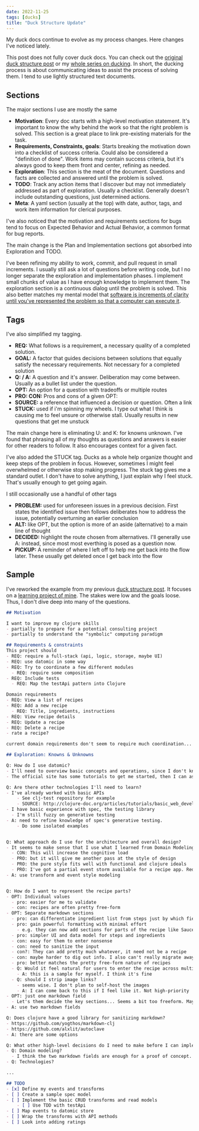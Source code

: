 ```yaml
---
date: 2022-11-25
tags: [ducks]
title: "Duck Structure Update"
---
```


My duck docs continue to evolve as my process changes. Here changes I've noticed lately.
<!--more-->

This post does not fully cover duck docs. You can check out the [original duck structure post](../posts/2021-05-21-Duck-Structure.md) or my [whole series on ducking](../posts/Whats-Your-Duck-V2/2022-06-16-0-Intro.md). In short, the ducking process is about communicating ideas to assist the process of solving them. I tend to use lightly structured text documents.

## Sections

The major sections I use are mostly the same

- **Motivation**: Every doc starts with a high-level motivation statement. It's important to know the why behind the work so that the right problem is solved. This section is a great place to link pre-existing materials for the task. 
- **Requirements, Constraints, goals**: Starts breaking the motivation down into a checklist of success criteria. Could also be considered a "definition of done". Work items may contain success criteria, but it's always good to keep them front and center, refining as needed.
- **Exploration**: This section is the meat of the document. Questions and facts are collected and answered until the problem is solved.
- **TODO**: Track any action items that I discover but may not immediately addressed as part of exploration. Usually a checklist. Generally doesn't include outstanding questions, just determined actions.
- **Meta**: A yaml section (usually at the top) with date, author, tags, and work item information for clerical purposes.

I've also noticed that the motivation and requirements sections for bugs tend to focus on Expected Behavior and Actual Behavior, a common format for bug reports.

The main change is the Plan and Implementation sections got absorbed into Exploration and TODO.

I've been refining my ability to work, commit, and pull request in small increments. I usually still ask a lot of questions before writing code, but I no longer separate the exploration and implementation phases. I implement small chunks of value as I have enough knowledge to implement them. The exploration section is a continuous dialog until the problem is solved. 
This also better matches my mental model that [software is increments of clarity until you've represented the problem so that a computer can execute it](../posts/Whats-Your-Duck-V2/2022-06-16-2-Design-Tree-and-Incremental-Progress.md).


## Tags

I've also simplified my tagging. 
- **REQ:** What follows is a requirement, a necessary quality of a completed solution.
- **GOAL:** A factor that guides decisions between solutions that equally satisfy the necessary requirements. Not necessary for a completed solution 
- **Q: / A:** A question and it's answer. Deliberation may come between. Usually as a bullet list under the question.
- **OPT:** An option for a question with tradeoffs or multiple routes
- **PRO: CON:** Pros and cons of a given OPT:
- **SOURCE:** a reference that influenced a decision or question. Often a link
- **STUCK:** used if i'm spinning my wheels. I type out what I think is causing me to feel unsure or otherwise stall. Usually results in new questions that get me unstuck

The main change here is eliminating U: and K: for knowns unknown. I've found that phrasing all of my thoughts as questions and answers is easier for other readers to follow. It also encourages context for a given fact.

I've also added the STUCK tag. Ducks as a whole help organize thought and keep steps of the problem in focus. However, sometimes I might feel overwhelmed or otherwise stop making progress. The stuck tag gives me a standard outlet. I don't have to solve anything, I just explain why I feel stuck. That's usually enough to get going again.

I still occasionally use a handful of other tags
- **PROBLEM:** used for unforeseen issues in a previous decision. First states the identified issue then follows deliberates how to address the issue, potentially overturning an earlier conclusion
- **ALT:** like OPT, but the option is more of an aside (alternative) to a main line of thought
- **DECIDED:** highlight the route chosen from alternatives. I'll generally use A: instead, since most most everthing is posed as a question now.   
- **PICKUP:** A reminder of where I left off to help me get back into the flow later. These usually get deleted once I get back into the flow


<!-- TODO: example? Be sure to show more untagged content to address Jack's complaint -->

## Sample

I've reworked the example from my previous [duck structure post](../posts/2021-05-21-Duck-Structure.md). It focuses on a [learning project of mine](https://github.com/farlee2121/clj-recipe). The stakes were low and the goals loose. Thus, I don't dive deep into many of the questions.

```md
## Motivation

I want to improve my clojure skills
- partially to prepare for a potential consulting project
- partially to understand the "symbolic" computing paradigm

## Requirements & constraints
This project should
- REQ: require a full-stack (api, logic, storage, maybe UI)
- REQ: use datomic in some way
- REQ: Try to coordinate a few different modules
  - REQ: require some composition
- REQ: Include tests
  - REQ: Map the testApi pattern into Clojure

Domain requirements
- REQ: View a list of recipes
- REQ: Add a new recipe
  - REQ: Title, ingredients, instructions
- REQ: View recipe details
- REQ: Update a recipe
- REQ: Delete a recipe
- rate a recipe?

current domain requirements don't seem to require much coordination... We'll start here though. We can add later

## Exploration: Knowns & Unknowns

Q: How do I use datomic?
- I'll need to overview basic concepts and operations, since I don't know if it'll be similar to relational databases
- The official site has some tutorials to get me started, then I can ask some more informed questions.

Q: Are there other technologies I'll need to learn?
- I've already worked with basic APIs
    - See clj-test repository for example
    - SOURCE: http://clojure-doc.org/articles/tutorials/basic_web_development.html
- I have basic experience with spec, the testing library
  - I'm still fuzzy on generative testing
- A: need to refine knowledge of spec's generative testing. 
    - Do some isolated examples


Q: What approach do I use for the architecture and overall design?
- It seems to make sense that I use what I learned from Domain Modeling Made Functional. 
  - CON: This will increase the cognitive load
  - PRO: but it will give me another pass at the style of design
  - PRO: the pure style fits well with functional and clojure ideals
  - PRO: I've got a partial event storm available for a recipe app. Reduces the domain considerations
- A: use transform and event style modeling


Q: How do I want to represent the recipe parts?
- OPT: Individual values
  - pro: easier for me to validate
  - con: recipes are often pretty free-form
- OPT: Separate markdown sections
  - pro: can differentiate ingredient list from steps just by which field they added it to
  - pro: gain powerful formatting with minimal effort
    - e.g. they can now add sections for parts of the recipe like Sauce Ingredients
  - pro: simpler UI and data model for steps and ingredients
  - con: easy for them to enter nonsense
  - con: need to sanitize the input
  - con?: They can add pretty much whatever, it need not be a recipe
  - con: maybe harder to dig out info. I also can't really migrate away once I choose this route
  - pro: better matches the pretty free-form nature of recipes
  - Q: Would it feel natural for users to enter the recipe across multiple fields?
    - A: this is a sample for myself. I think it's fine
  - Q: should I strip image links?
    - seems wise. I don't plan to self-host the images
    - A: I can come back to this if I feel like it. Not high-priority
- OPT: just one markdown field
  - Let's them decide the key sections... Seems a bit too freeform. Maybe nice for the author, less consistent for end users
- A: use two markdown fields  

Q: Does clojure have a good library for sanitizing markdown?
- https://github.com/yogthos/markdown-clj
- https://github.com/alxlit/autoclave
- A: there are some options

Q: What other high-level decisions do I need to make before I can implement vertical?
- Q: Domain modeling?
  - I think the two markdown fields are enough for a proof of concept.
- Q: Technologies?

...

## TODO
- [x] Define my events and transforms
- [ ] Create a sample spec model
- [ ] Implement the basic CRUD transforms and read models
    - [ ] Use TDD with testApi 
- [ ] Map events to datomic store
- [ ] Wrap the transforms with API methods
- [ ] Look into adding ratings


```